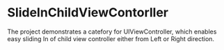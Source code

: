 SlideInChildViewContorller
==========================

The project demonstrates a catefory for UIViewController, which enables easy sliding In of child view controller either from Left or Right direction.
